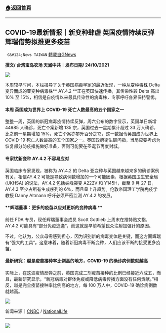 ###  [:house:返回首頁](https://github.com/ourhimalayas/txt)
---


## COVID-19最新情报｜新变种肆虐 英国疫情持续反弹 辉瑞借势拟推更多疫苗
` G&#124;News TAIWAN` [轉載自GNews](https://gnews.org/zh-hans/1614136/)

**撰文/ 台湾宝岛农场 天滅中共｜发布日期/ 24/10/2021**

![](https://assets.gnews.org/wp-content/uploads/2021/10/2222_0.jpg)

本周较早时间，本栏报导了关于英国病毒学家的最近发现，一种从变种毒株 Delta 变异而成的亚变种病毒株** AY.4.2 **正在英国快速传播，其传染性较 Delta 高出 10% 至 15%，相信是自疫情以来最具传染性的病毒株，专家呼吁各界保持警惕。

#### **本周 英国成为世界上 COVID-19 死亡人数最高的五个国家之一**

整整一周，英国的新冠病毒疫情持续反弹，周六公布的数字显示，英国单日新增 44985 人确诊，死亡个案新增 135 宗，英国过去一星期累计超过 33 万人确诊，比之前一星期增加 15%，死亡个案亦攀升百分之12，这一数据令英国成为世界上 COVID-19 死亡人数最高的五个国家之一。英国政府衞生顾问指，当局应要考虑为恢复部分防疫措施做好准备，否则可能要在圣诞节再度封城。

#### **专家忧新变种 AY.4.2 不容易应对**

英国临床专家发现，被称为 AY.4.2 的 Delta 亚变种与英国越来越来多的确诊案例有关，相信AY.4.2 可能是导致病例数增加的一个可能因素，根据英国卫生安全局(UKHSA) 的说法，AY.4.2 包括尖峰突变 A222V 和 Y145H，截至 9 月 27 日，AY.4.2 至少占所有生成序列的 6%，而且呈上升趋势。伦敦帝国理工学院免疫学教授 Danny Altmann 呼吁必须严密监测 AY.4.2 的发展。

#### **辉瑞董事：更多的疫苗以应对更新的变种病毒 **

前任 FDA 专员，现任辉瑞董事会成员 Scott Gottlieb 上周末在推特贴文指，AY.4.2 可能具有“部分免疫逃逸”，而这就是早前希望民众注射加强针的原因。

不过，他认为，公众毋需感到担心，因为识别新的病毒变体是关键，而这方面辉瑞有“强大的工具”。这意味着，随着新冠病毒不断变种，人们应该不断的接受更多疫苗。

#### **最新研究：越是疫苗接种率比例高的地方，COVID-19 的确诊病例数就越高**

实际上，在这波疫情反弹之前，英国完成二剂疫苗接种的比例已经接近六成五，而且，最新研究显示，“新冠病毒对群体免疫或降低病毒传播方面没有任何贡献。”相反，越是完全疫苗接种率比例高的地方，每 100 万人中，COVID-19 确诊病例数就越高。

![](https://assets.gnews.org/wp-content/uploads/2021/10/15-5.jpg)

新闻来源｜[CNBC](https://www.cnbc.com/2021/10/20/uk-doctors-call-for-return-of-covid-restrictions-new-mutation-watched.html)  / [NationalLife](https://nationalfile.com/pfizer-board-member-reveals-new-ay-4-covid-delta-plus-variant-which-could-require-even-more-vaccines/)

* * *
![](https://assets.gnews.org/wp-content/uploads/2021/10/Papercut-Style-Banner_2-1.jpg)
